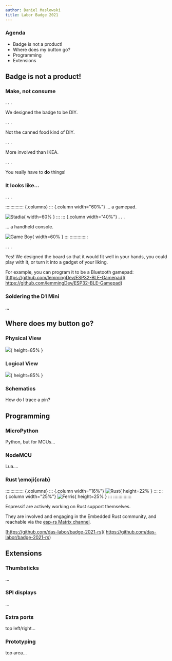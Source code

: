 ```yaml
---
author: Daniel Maslowski
title: Labor Badge 2021
---
```


### Agenda

- Badge is not a product!
- Where does my button go?
- Programming
- Extensions

## Badge is not a product!

### Make, not consume

. . .

We designed the badge to be DIY.

. . .

Not the canned food kind of DIY.

. . .

More involved than IKEA.

. . .

You really have to **do** things!

### It looks like...

. . .

:::::::::::::: {.columns}
::: {.column width="60%"}
... a gamepad.

![Stadia](https://upload.wikimedia.org/wikipedia/commons/thumb/f/f9/Google_Stadia_Controller.jpg/640px-Google_Stadia_Controller.jpg){ width=60% }
:::
::: {.column width="40%"}
. . .

... a handheld console.

![Game Boy](https://upload.wikimedia.org/wikipedia/commons/thumb/f/f4/Game-Boy-FL.jpg/396px-Game-Boy-FL.jpg){ width=60% }
:::
::::::::::::::

. . .

Yes! We designed the board so that it would fit well in your hands, you could
play with it, or turn it into a gadget of your liking.

For example, you can program it to be a Bluetooth gamepad:
[https://github.com/lemmingDev/ESP32-BLE-Gamepad](
https://github.com/lemmingDev/ESP32-BLE-Gamepad)

### Soldering the D1 Mini

,,,

## Where does my button go?

### Physical View

![](img/badge-photo.jpg){ height=85% }

### Logical View

![](img/badge-layering.png){ height=85% }

### Schematics

How do I trace a pin?

## Programming

### MicroPython

Python, but for MCUs...

### NodeMCU

Lua....

### Rust \emoji{crab}

:::::::::::::: {.columns}
::: {.column width="16%"}
![Rust](img/rust.png){ height=22% }
:::
::: {.column width="25%"}
![Ferris](img/ferris.png){ height=25% }
:::
::::::::::::::

Espressif are actively working on Rust support themselves.

They are involved and engaging in the Embedded Rust community, and reachable via
the [esp-rs Matrix channel](https://matrix.to/#/#esp-rs:matrix.org).

[https://github.com/das-labor/badge-2021-rs](
https://github.com/das-labor/badge-2021-rs)


## Extensions

### Thumbsticks

...

### SPI displays

...

### Extra ports

top left/right...

### Prototyping

top area...
